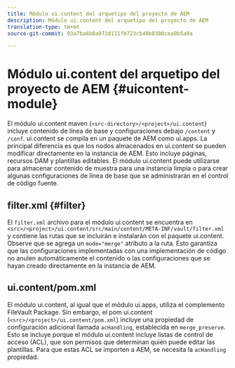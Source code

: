 ```yaml
---
title: Módulo ui.content del arquetipo del proyecto de AEM
description: Módulo ui.content del arquetipo del proyecto de AEM
translation-type: tm+mt
source-git-commit: 93a7ba6b8a972d111fb723cb40b0380cea9b5a9a

---
```



# Módulo ui.content del arquetipo del proyecto de AEM {#uicontent-module}

El módulo ui.content maven (`<src-directory>/<project>/ui.content`) incluye contenido de línea de base y configuraciones debajo `/content` y `/conf`. ui.content se compila en un paquete de AEM como ui.apps. La principal diferencia es que los nodos almacenados en ui.content se pueden modificar directamente en la instancia de AEM. Esto incluye páginas, recursos DAM y plantillas editables. El módulo ui.content puede utilizarse para almacenar contenido de muestra para una instancia limpia o para crear algunas configuraciones de línea de base que se administrarán en el control de código fuente.

## filter.xml {#filter}

El `filter.xml` archivo para el módulo ui.content se encuentra en `<src>/<project>/ui.content/src/main/content/META-INF/vault/filter.xml` y contiene las rutas que se incluirán e instalarán con el paquete ui.content. Observe que se agrega un `mode="merge"` atributo a la ruta. Esto garantiza que las configuraciones implementadas con una implementación de código no anulen automáticamente el contenido o las configuraciones que se hayan creado directamente en la instancia de AEM.

## ui.content/pom.xml

El módulo ui.content, al igual que el módulo ui.apps, utiliza el complemento FileVault Package. Sin embargo, el pom ui.content (`<src>/<project>/ui.content/pom.xml`) incluye una propiedad de configuración adicional llamada `acHandling`, establecida en `merge_preserve`. Esto se incluye porque el módulo ui.content incluye listas de control de acceso (ACL), que son permisos que determinan quién puede editar las plantillas. Para que estas ACL se importen a AEM, se necesita la `acHandling` propiedad.
